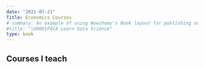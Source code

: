 ```yaml
---
date: "2021-07-21"
Title: Economics Courses
# summary: An example of using Wowchemy's Book layout for publishing online courses.
#title: "\U0001F4CA Learn Data Science"
type: book
---
```


## Courses I teach